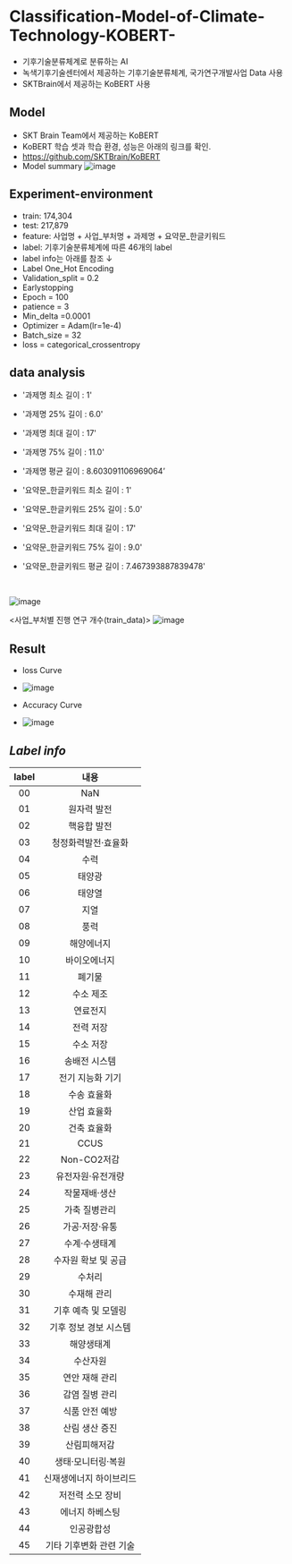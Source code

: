 # Classification-Model-of-Climate-Technology-KOBERT-
- 기후기술분류체계로 분류하는 AI
- 녹색기후기술센터에서 제공하는 기후기술분류체계, 국가연구개발사업 Data 사용
- SKTBrain에서 제공하는 KoBERT 사용

  
## Model
  - SKT Brain Team에서 제공하는 KoBERT
  - KoBERT 학습 셋과 학습 환경, 성능은 아래의 링크를 확인.
  - https://github.com/SKTBrain/KoBERT
  - Model summary
  ![image](https://user-images.githubusercontent.com/76987629/200157682-025d6493-7d45-4e74-9a87-dd252313ed30.png)

  
## Experiment-environment
  - train: 174,304
  - test: 217,879
  - feature: 사업명 + 사업_부처명 + 과제명 + 요약문_한글키워드
  - label: 기후기술분류체계에 따른 46개의 label
  - label info는 아래를 참조 ↓
  - Label One_Hot Encoding
  - Validation_split = 0.2
  - Earlystopping
  - Epoch = 100
  - patience = 3
  - Min_delta =0.0001
  - Optimizer = Adam(lr=1e-4)
  - Batch_size = 32
  - loss = categorical_crossentropy
  

## data analysis
  - '과제명 최소 길이 : 1'
  - '과제명 25% 길이 : 6.0'
  - '과제명 최대 길이 : 17'
  - '과제명 75% 길이 : 11.0'
  - '과제명 평균 길이 : 8.603091106969064’

  - '요약문_한글키워드 최소 길이 : 1'
  - '요약문_한글키워드 25% 길이 : 5.0'
  - '요약문_한글키워드 최대 길이 : 17'
  - '요약문_한글키워드 75% 길이 : 9.0'
  - '요약문_한글키워드 평균 길이 : 7.467393887839478'
<br>

  ![image](https://user-images.githubusercontent.com/76987629/200157749-d473ddd3-37a1-4794-8e0e-c10353aab892.png)
<br>
  
<사업_부처별 진행 연구 개수(train_data)>
  ![image](https://user-images.githubusercontent.com/76987629/200157754-56db9d1f-103e-4c7a-be11-c44c8f37d392.png)


## Result
  - loss Curve
  - ![image](https://user-images.githubusercontent.com/76987629/200158050-42939fd8-00c8-4514-8837-a0287d801816.png)

  - Accuracy Curve
  - ![image](https://user-images.githubusercontent.com/76987629/200158054-ffd36384-1cd7-4406-aeca-3c9432677a11.png)

    
## *Label info*
  |label|내용|
  |:------:|:---:|
  |00|NaN|
  |01|원자력 발전|
  |02|핵융합 발전|
  |03|청정화력발전·효율화|
  |04|수력|
  |05|태양광|
  |06|태양열|
  |07|지열|
  |08|풍력|
  |09|해양에너지|
  |10|바이오에너지|
  |11|폐기물|
  |12|수소 제조|
  |13|연료전지|
  |14|전력 저장|
  |15|수소 저장|
  |16|송배전 시스템|
  |17|전기 지능화 기기|
  |18|수송 효율화|
  |19|산업 효율화|
  |20|건축 효율화|
  |21|CCUS|
  |22|Non-CO2저감|
  |23|유전자원·유전개량|
  |24|작물재배·생산|
  |25|가축 질병관리|
  |26|가공·저장·유통|
  |27|수계·수생태계|
  |28|수자원 확보 및 공급|
  |29|수처리|
  |30|수재해 관리|
  |31|기후 예측 및 모델링|
  |32|기후 정보 경보 시스템|
  |33|해양생태계|
  |34|수산자원|
  |35|연안 재해 관리|
  |36|감염 질병 관리|
  |37|식품 안전 예방|
  |38|산림 생산 증진|
  |39|산림피해저감|
  |40|생태·모니터링·복원|
  |41|신재생에너지 하이브리드|
  |42|저전력 소모 장비|
  |43|에너지 하베스팅|
  |44|인공광합성|
  |45|기타 기후변화 관련 기술|
